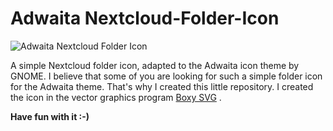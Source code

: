 # Adwaita Nextcloud-Folder-Icon

![Adwaita Nextcloud Folder Icon](https://github.com/Simipfaffi/Adwaita-Nextcloud-Folder-Icon/assets/53810557/3e3db648-011f-4ff4-8ceb-94865464889a)

A simple Nextcloud folder icon, adapted to the Adwaita icon theme by GNOME. 
I believe that some of you are looking for such a simple folder icon for the Adwaita theme. That's why I created this little repository. 
I created the icon in the vector graphics program [Boxy SVG](https://boxy-svg.com/) . 

**Have fun with it :-)**
